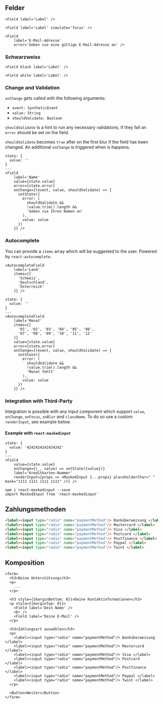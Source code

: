 ## Felder

```react|span-3
<Field label='Label' />
```

```react|span-3
<Field label='Label' simulate='focus' />
```

```react|span-3
<Field
    label='E-Mail-Adresse'
    error='Geben sie eine gültige E-Mail-Adresse an' />
```

### Schwarzweiss

```react|span-3
<Field black label='Label' />
```

```react|span-3,dark
<Field white label='Label' />
```

### Change and Validation

`onChange` gets called with the following arguments:

- `event: SyntheticEvent`
- `value: String`
- `shouldValidate: Boolean`

`shouldValidate` is a hint to run any necessary validations, if they fail an `error` should be set on the field.

`shouldValidate` becomes `true` after on the first blur if the field has been changed. An additional `onChange` is triggered when is happens.

```react
state: {
  value: ''
}
---
<Field
    label='Name'
    value={state.value}
    error={state.error}
    onChange={(event, value, shouldValidate) => {
      setState({
        error: (
          shouldValidate &&
          !value.trim().length &&
          'Geben sie Ihren Namen an'
        ),
        value: value
      })
    }} />
```

### Autocomplete

You can provide a `items` array which will be suggested to the user. Powered by `react-autocomplete`.

```react|span-3
<AutocompleteField
    label='Land'
    items={[
      'Schweiz',
      'Deutschland',
      'Österreich'
    ]} />
```

```react|span-3
state: {
  value: ''
}
---
<AutocompleteField
    label='Monat'
    items={[
      '01', '02', '03', '04', '05', '06',
      '07', '08', '09', '10', '11', '12'
    ]}
    value={state.value}
    error={state.error}
    onChange={(event, value, shouldValidate) => {
      setState({
        error: (
          shouldValidate &&
          !value.trim().length &&
          'Monat fehlt'
        ),
        value: value
      })
    }} />
```


### Integration with Third-Party

Integration is possible with any input component which support `value`, `onChange`, `onFocus`, `onBlur` and `className`. To do so use a custom `renderInput`, see example below.

#### Example with `react-maskedinput`

```react
state: {
  value: '4242424242424242'
}
---
<Field
    value={state.value}
    onChange={(_, value) => setState({value})}
    label='Kreditkarten-Nummer'
    renderInput={props => <MaskedInput {...props} placeholderChar=" " mask="1111 1111 1111 1111" />} />
```

`npm i react-maskedinput --save`  
`import MaskedInput from 'react-maskedinput'`

## Zahlungsmethoden

```html
<label><input type="radio" name="paymentMethod"/> Banküberweisung </label>
<label><input type="radio" name="paymentMethod"/> Mastercard </label>
<label><input type="radio" name="paymentMethod"/> Visa </label>
<label><input type="radio" name="paymentMethod"/> Postcard </label>
<label><input type="radio" name="paymentMethod"/> Postfinance </label>
<label><input type="radio" name="paymentMethod"/> Paypal </label>
<label><input type="radio" name="paymentMethod"/> Twint </label>
```

## Komposition

```react|noSource
<form>
  <h3>Deine Unterstützung</h3>
  <p>
    ...
  </p>

  <h3 style={{marginBottom: 0}}>Deine Kontaktinformationen</h3>
  <p style={{marginTop: 0}}>
    <Field label='Dein Name' />
    <br />
    <Field label='Deine E-Mail' />
  </p>

  <h3>Zahlungsart auswählen</h3>
  <p>
    <label><input type="radio" name="paymentMethod"/> Banküberweisung </label>
    <label><input type="radio" name="paymentMethod"/> Mastercard </label>
    <label><input type="radio" name="paymentMethod"/> Visa </label>
    <label><input type="radio" name="paymentMethod"/> Postcard </label>
    <label><input type="radio" name="paymentMethod"/> Postfinance </label>
    <label><input type="radio" name="paymentMethod"/> Paypal </label>
    <label><input type="radio" name="paymentMethod"/> Twint </label>
  </p>

  <Button>Weiter</Button>
</form>
```